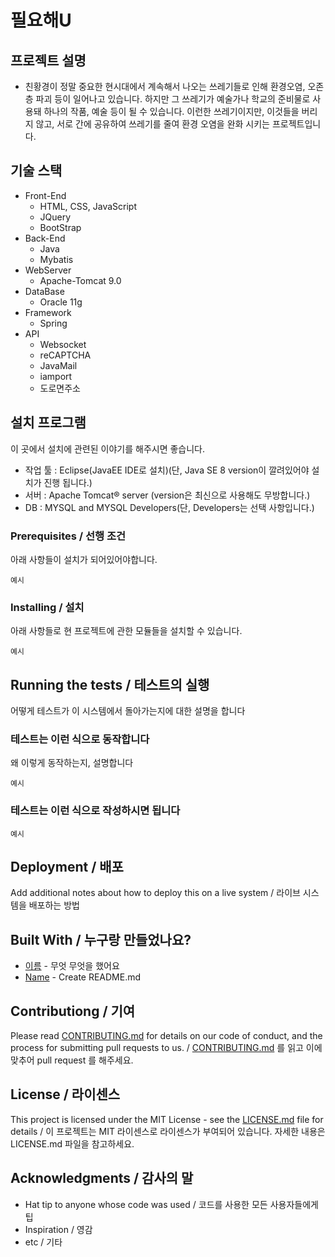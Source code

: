 # 필요해U

## 프로젝트 설명

- 친황경이 정말 중요한 현시대에서 계속해서 나오는 쓰레기들로 인해 환경오염, 오존층 파괴 등이 일어나고 있습니다.
  하지만 그 쓰레기가 예술가나 학교의 준비물로 사용돼 하나의 작품, 예술 등이 될 수 있습니다.
  이런한 쓰레기이지만, 이것들을 버리지 않고, 서로 간에 공유하여 쓰레기를 줄여 환경 오염을 완화 시키는 프로젝트입니다.

## 기술 스택

- Front-End
  - HTML, CSS, JavaScript
  - JQuery
  - BootStrap
- Back-End
  - Java
  - Mybatis
- WebServer
  - Apache-Tomcat 9.0
- DataBase
  - Oracle 11g
- Framework
  - Spring
- API
  - Websocket 
  - reCAPTCHA
  - JavaMail
  - iamport
  - 도로면주소

## 설치 프로그램

이 곳에서 설치에 관련된 이야기를 해주시면 좋습니다.
- 작업 툴 : Eclipse(JavaEE IDE로 설치)(단, Java SE 8 version이 깔려있어야 설치가 진행 됩니다.)
- 서버 : Apache Tomcat® server (version은 최신으로 사용해도 무방합니다.)
- DB : MYSQL and MYSQL Developers(단, Developers는 선택 사항입니다.)

### Prerequisites / 선행 조건

아래 사항들이 설치가 되어있어야합니다.

```
예시
```

### Installing / 설치

아래 사항들로 현 프로젝트에 관한 모듈들을 설치할 수 있습니다.

```
예시
```

## Running the tests / 테스트의 실행

어떻게 테스트가 이 시스템에서 돌아가는지에 대한 설명을 합니다

### 테스트는 이런 식으로 동작합니다

왜 이렇게 동작하는지, 설명합니다

```
예시
```

### 테스트는 이런 식으로 작성하시면 됩니다

```
예시
```

## Deployment / 배포

Add additional notes about how to deploy this on a live system / 라이브 시스템을 배포하는 방법

## Built With / 누구랑 만들었나요?

* [이름](링크) - 무엇 무엇을 했어요
* [Name](Link) - Create README.md

## Contributiong / 기여

Please read [CONTRIBUTING.md](https://gist.github.com/PurpleBooth/b24679402957c63ec426) for details on our code of conduct, and the process for submitting pull requests to us. / [CONTRIBUTING.md](https://gist.github.com/PurpleBooth/b24679402957c63ec426) 를 읽고 이에 맞추어 pull request 를 해주세요.

## License / 라이센스

This project is licensed under the MIT License - see the [LICENSE.md](https://gist.github.com/PurpleBooth/LICENSE.md) file for details / 이 프로젝트는 MIT 라이센스로 라이센스가 부여되어 있습니다. 자세한 내용은 LICENSE.md 파일을 참고하세요.

## Acknowledgments / 감사의 말

* Hat tip to anyone whose code was used / 코드를 사용한 모든 사용자들에게 팁
* Inspiration / 영감
* etc / 기타
